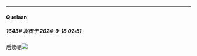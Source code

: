 ﻿
*****

####  Quelaan  
##### 1643#       发表于 2024-9-18 02:51

后续呢<img src="https://static.saraba1st.com/image/smiley/face2017/091.png" referrerpolicy="no-referrer">

